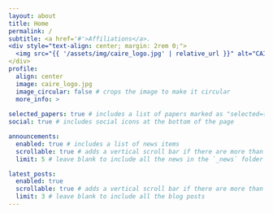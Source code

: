 ```yaml
---
layout: about
title: Home
permalink: /
subtitle: <a href='#'>Affiliations</a>. 
<div style="text-align: center; margin: 2rem 0;">
  <img src="{{ '/assets/img/caire_logo.jpg' | relative_url }}" alt="CAIRE Lab Logo" style="max-width: 300px; height: auto;">
</div>
profile:
  align: center
  image: caire_logo.jpg
  image_circular: false # crops the image to make it circular
  more_info: >
   
selected_papers: true # includes a list of papers marked as "selected={true}"
social: true # includes social icons at the bottom of the page

announcements:
  enabled: true # includes a list of news items
  scrollable: true # adds a vertical scroll bar if there are more than 3 news items
  limit: 5 # leave blank to include all the news in the `_news` folder

latest_posts:
  enabled: true
  scrollable: true # adds a vertical scroll bar if there are more than 3 new posts items
  limit: 3 # leave blank to include all the blog posts
---
```


